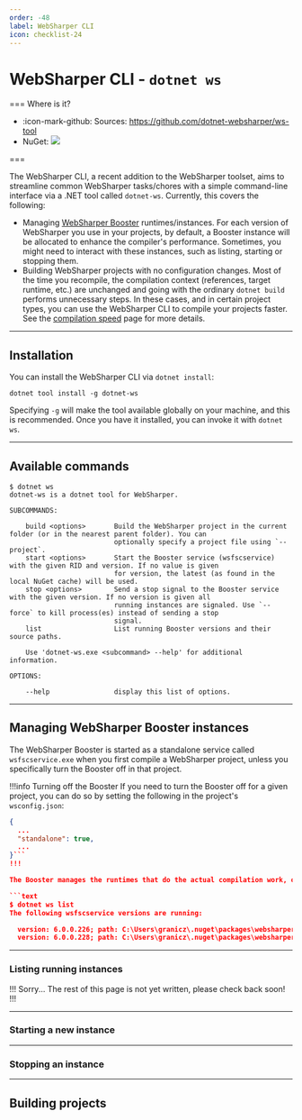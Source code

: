 ```yaml
---
order: -48
label: WebSharper CLI
icon: checklist-24
---
```

# WebSharper CLI - `dotnet ws`

=== Where is it?

* :icon-mark-github: Sources: https://github.com/dotnet-websharper/ws-tool
* NuGet: [![](https://img.shields.io/nuget/v/dotnet-ws?label=dotnet-ws&style=for-the-badge)](https://nuget.org/packages/dotnet-ws)

===

The WebSharper CLI, a recent addition to the WebSharper toolset, aims to streamline common WebSharper tasks/chores with a simple command-line interface via a .NET tool called `dotnet-ws`. Currently, this covers the following:

* Managing [WebSharper Booster](/booster/README.md) runtimes/instances. For each version of WebSharper you use in your projects, by default, a Booster instance will be allocated to enhance the compiler's performance. Sometimes, you might need to interact with these instances, such as listing, starting or stopping them.
* Building WebSharper projects with no configuration changes. Most of the time you recompile, the compilation context (references, target runtime, etc.) are unchanged and going with the ordinary `dotnet build` performs unnecessary steps. In these cases, and in certain project types, you can use the WebSharper CLI to compile your projects faster. See the [compilation speed](/about/compilation-speed.md) page for more details.

---

## Installation

You can install the WebSharper CLI via `dotnet install`:

```text
dotnet tool install -g dotnet-ws
```

Specifying `-g` will make the tool available globally on your machine, and this is recommended. Once you have it installed, you can invoke it with `dotnet ws`.

---

## Available commands

```text
$ dotnet ws
dotnet-ws is a dotnet tool for WebSharper.

SUBCOMMANDS:

    build <options>       Build the WebSharper project in the current folder (or in the nearest parent folder). You can
                          optionally specify a project file using `--project`.
    start <options>       Start the Booster service (wsfscservice) with the given RID and version. If no value is given
                          for version, the latest (as found in the local NuGet cache) will be used.
    stop <options>        Send a stop signal to the Booster service with the given version. If no version is given all
                          running instances are signaled. Use `--force` to kill process(es) instead of sending a stop
                          signal.
    list                  List running Booster versions and their source paths.

    Use 'dotnet-ws.exe <subcommand> --help' for additional information.

OPTIONS:

    --help                display this list of options.
```

---

## Managing WebSharper Booster instances

The WebSharper Booster is started as a standalone service called `wsfscservice.exe` when you first compile a WebSharper project, unless you specifically turn the Booster off in that project.

!!!info Turning off the Booster
If you need to turn the Booster off for a given project, you can do so by setting the following in the project's `wsconfig.json`:

```json
{
  ...
  "standalone": true,
  ...
}```
!!!

The Booster manages the runtimes that do the actual compilation work, one runtime per compiler version. If you use different WebSharper compilers (by version) in your various projects, you will notice that the Booster will report a runtime instance for each.

```text
$ dotnet ws list
The following wsfscservice versions are running:

  version: 6.0.0.226; path: C:\Users\granicz\.nuget\packages\websharper.fsharp\6.0.0.226\tools\net6.0\win-x64\wsfscservice.exe
  version: 6.0.0.228; path: C:\Users\granicz\.nuget\packages\websharper.fsharp\6.0.0.228\tools\net6.0\win-x64\wsfscservice.exe.
```

---

### Listing running instances


!!! Sorry...
The rest of this page is not yet written, please check back soon!
!!!

---

### Starting a new instance

---

### Stopping an instance

---

## Building projects
